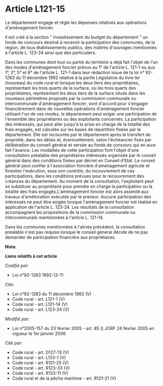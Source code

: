 # Article L121-15

Le département engage et règle les dépenses relatives aux opérations d'aménagement foncier. 

Il est créé à la section " Investissement du budget du département " un fonds de concours destiné à recevoir la participation
des communes, de la région, de tous établissements publics, des maîtres d'ouvrages mentionnés à l'article L. 123-24 ainsi que
des particuliers. 

Dans les communes dont tout ou partie du territoire a déjà fait l'objet de l'un des modes d'aménagement foncier prévus au 1°
de l'article L. 121-1 ou aux 1°, 2°, 5° et 6° de l'article L. 121-1 dans leur rédaction issue de la loi n° 92-1283 du 11
décembre 1992 relative à la partie Législative du livre Ier (nouveau) du code rural et lorsque les deux tiers des
propriétaires, représentant les trois quarts de la surface, ou les trois quarts des propriétaires, représentant les deux
tiers de la surface situés dans les nouveaux périmètres proposés par la commission communale ou intercommunale d'aménagement
foncier, sont d'accord pour s'engager financièrement dans de nouvelles opérations d'aménagement foncier utilisant l'un de ces
modes, le département peut exiger une participation de l'ensemble des propriétaires ou des exploitants concernés. La
participation des intéressés, qui peut aller jusqu'à la prise en charge de la totalité des frais engagés, est calculée sur
les bases de répartition fixées par le département. Elle est recouvrée par le département après le transfert de propriété,
dans les délais et, éventuellement, selon l'échéancier fixés par délibération du conseil général et versée au fonds de
concours qui en aura fait l'avance. Les modalités de cette participation font l'objet d'une consultation préalable des
propriétaires intéressés organisée par le conseil général dans des conditions fixées par décret en Conseil d'Etat. Le conseil
général peut confier à l'association foncière d'aménagement agricole et forestier l'exécution, sous son contrôle, du
recouvrement de ces participations, dans les conditions prévues pour le recouvrement des créances du département. Au moment
de la consultation, l'exploitant peut se substituer au propriétaire pour prendre en charge la participation ou la totalité
des frais engagés.L'aménagement foncier est alors assimilé aux travaux d'amélioration exécutés par le preneur. Aucune
participation des intéressés ne peut être exigée lorsque l'aménagement foncier est réalisé en application de l'article L.
123-24. Les résultats de la consultation accompagnent les propositions de la commission communale ou intercommunale
mentionnées à l'article L. 121-14. 

Dans les communes mentionnées à l'alinéa précédent, la consultation préalable n'est pas requise lorsque le conseil général
décide de ne pas demander de participation financière aux propriétaires.

**Nota:**



**Liens relatifs à cet article**

_Codifié par_:

  - Loi n°92-1283 1992-12-11

_Cite_:

  - Loi n°92-1283 du 11 décembre 1992 (V)
  - Code rural - art. L121-1 (V)
  - Code rural - art. L121-14 (V)
  - Code rural - art. L123-24 (V)

_Modifié par_:

  - Loi n°2005-157 du 23 février 2005 - art. 85 () JORF 24 février 2005 en vigueur le 1er janvier 2006

_Cité par_:

  - Code rural - art. D127-13 (V)
  - Code rural - art. L133-1 (V)
  - Code rural - art. R121-25 (V)
  - Code rural - art. R123-33 (V)
  - Code rural - art. R133-11 (V)
  - Code rural et de la pêche maritime - art. R121-21 (V)

